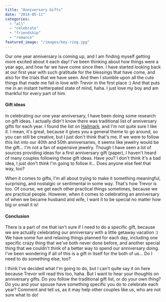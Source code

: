 ```yaml
---
title: "Anniversary Gifts"
date: "2014-05-11"
categories: 
  - "all"
  - "celebrate"
  - "friendship"
  - "romance"
featured_image: "/images/key-ring.jpg"
---
```


Our one year anniversary is coming up, and I am finding myself getting more excited about it each day! I've been thinking about how things were a year ago, and how far we have come since then. I have started looking back at our first year with such gratitude for the blessings that have come, and also for the trials that we have seen. And then I stumble upon all the cute things that made me fall in love with Trevor in the first place :) And that puts me in an instant twitterpated state of mind, haha. I just love my boy and am thankful for every part of him.

#### Gift ideas

In celebrating our one year anniversary, I have been doing some research on gift ideas. I actually didn't know there was traditional list of anniversary gifts for each year. I found the list on [Hallmark](http://www.hallmark.com/anniversary/ideas/anniversary-gift-ideas/), and I'm not quite sure I like it. I mean, it's great, because it gives you a general theme to go around, so you can still be creative, but I just don't think that's me. If we were to follow this list into our 40th and 50th anniversaries, it seems like jewelry would be the gift... I'm not a fan of expensive jewelry. Though I have seen a lot of sources providing ideas for a first anniversary gift (paper), I haven't heard of many couples following these gift ideas. Have you? I don't think it's a bad idea, I just don't think I'm going to follow it... Does anyone else feel that way, too?

When it comes to gifts, I'm all about trying to make it something meaningful, surprising, and nostalgic or sentimental in some way. That's how Trevor is too. Of course, we get each other practical things sometimes, because we are practical people. However, when it comes to celebrating an anniversary of when we became husband and wife, I want it to be special no matter how big or small it is!

#### Conclusion

There is a part of me that isn't sure if I need to do a specific gift, because we are actually celebrating our anniversary with a little getaway vacation :) We have some fun and relaxing things planned for each day, including one specific crazy thing that we've both never done before, and another special thing that we couldn't think of a better way to spend our anniversary doing. I've been wondering if all of this is a gift in itself for the both of us... Do I need to do something else, too?

I think I've decided what I'm going to do, but I can't quite say it on here because Trevor will read this too, haha. But I want to hear your thoughts on anniversary gifts. Do you follow the traditional gift list, or do your own thing? Do you and your spouse have something specific you do to celebrate each year? Comment and tell us, as it may help other couples like us, who are not sure what to do!
